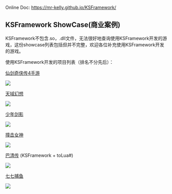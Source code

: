 Online Doc: https://mr-kelly.github.io/KSFramework/
## KSFramework ShowCase(商业案例)

KSFramework不包含.so，.dll文件，无法很好地查询使用KSFramework开发的游戏，这份showcase列表包括但并不完整，欢迎各位补充使用KSFramework开发的游戏。

使用KSFramework开发的项目列表（排名不分先后）：



[仙剑奇侠传4手游](http://www.9game.cn/xjqxcs/)

![](https://raw.githubusercontent.com/wiki/mr-kelly/KSFramework/images/showcase/仙剑4-手游-icon.png)

[天域幻想](http://www.9game.cn/xjhmjh/)

![](https://raw.githubusercontent.com/wiki/mr-kelly/KSFramework/images/showcase/天域幻想-icon.png)

[少年剑影](http://www.9game.cn/shaonianjianying/)

![](https://raw.githubusercontent.com/wiki/mr-kelly/KSFramework/images/showcase/少年剑影-icon.png)


[撞击女神](http://u.360.cn/zjns_1)

![](https://raw.githubusercontent.com/wiki/mr-kelly/KSFramework/images/showcase/撞击女神-icon.png)

[巴清传](http://hh.sdo.com/w2/)   (KSFramework + toLua#)

![](https://raw.githubusercontent.com/wiki/mr-kelly/KSFramework/images/showcase/巴清传-icon.png)

[七七捕鱼](http://www.9game.cn/qiqibuyu/)

![](https://raw.githubusercontent.com/wiki/mr-kelly/KSFramework/images/showcase/七七捕鱼-icon.png)